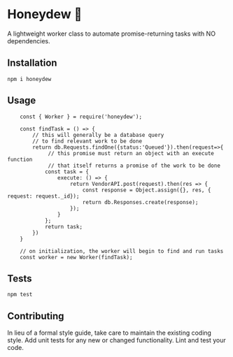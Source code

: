 # Honeydew 🍈

A lightweight worker class to automate promise-returning tasks with NO dependencies.

## Installation

`npm i honeydew`

## Usage

```
    const { Worker } = require('honeydew');

    const findTask = () => {
        // this will generally be a database query
        // to find relevant work to be done
        return db.Requests.findOne({status:'Queued'}).then(request=>{
             // this promise must return an object with an execute function
             // that itself returns a promise of the work to be done
            const task = {
                execute: () => {  
                    return VendorAPI.post(request).then(res => {
                        const response = Object.assign({}, res, { request: request._id});
                        return db.Responses.create(response);
                    });
                }
            };
            return task;
        })
    }

    // on initialization, the worker will begin to find and run tasks
    const worker = new Worker(findTask);
```

## Tests

`npm test`

## Contributing

In lieu of a formal style guide, take care to maintain the existing coding style. Add unit tests for any new or changed functionality. Lint and test your code.
